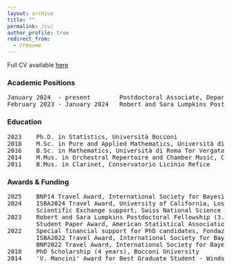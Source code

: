 ```yaml
---
layout: archive
title: ""
permalink: /cv/
author_profile: true
redirect_from:
  - /resume
---
```


Full CV available [here](/files/cv0325.pdf)

### **Academic Positions**

<pre>
January 2024  - present        Postdoctoral Associate, Department of Mathematics, University of Maryland, College Park
February 2023 - January 2024   Robert and Sara Lumpkins Postdoctoral Fellow, Department of Applied and Computational Mathematics and Statistics, University of Notre Dame
</pre>

### **Education**

<pre>
2023    Ph.D. in Statistics, Università Bocconi
2018    M.Sc. in Pure and Applied Mathematics, Università di Roma Tor Vergata
2016    B.Sc. in Mathematics, Università di Roma Tor Vergata
2014    M.Mus. in Orchestral Repertoire and Chamber Music, Conservatorio Licinio Refice
2011    B.Mus. in Clarinet, Conservatorio Licinio Refice
</pre>

### **Awards & Funding**

<pre>
2025    BNP14 Travel Award, International Society for Bayesian Analysis
2024    ISBA2024 Travel Award, University of California, Los Angeles
        Scientific Exchange support, Swiss National Science Foundation
2023    Robert and Sara Lumpkins Postdoctoral Fellowship (3.5 years), University of Notre Dame
        Student Paper Award, American Statistical Association - Section on Bayesian Statistical Science
2022    Special financial support for PhD candidates, Fondazione Invernizzi
        ISBA2022 Travel Award, International Society for Bayesian Analysis
        BNP2022 Travel Award, International Society for Bayesian Analysis
2018    PhD Scholarship (4 years), Bocconi University
2014    'V. Mancini' Award for Best Graduate Student - Winds Section, Conservatorio Licinio Refice
</pre>

  
